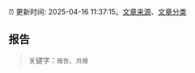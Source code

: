 :alarm_clock: 更新时间: 2025-04-16 11:37:15。[文章来源](/README.md)、[文章分类](/TAGS.md)

## 报告


> 关键字：`报告`、`月报`



